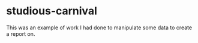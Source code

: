 # studious-carnival
 
This was an example of work I had done to manipulate some data to create a report on.
